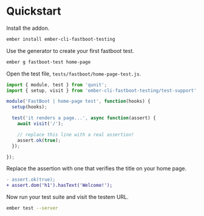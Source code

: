 # Quickstart

Install the addon.

```bash
ember install ember-cli-fastboot-testing
```

Use the generator to create your first fastboot test.

```bash
ember g fastboot-test home-page
```

Open the test file, `tests/fastboot/home-page-test.js`.

```js
import { module, test } from 'qunit';
import { setup, visit } from 'ember-cli-fastboot-testing/test-support';

module('FastBoot | home-page test', function(hooks) {
  setup(hooks);

  test('it renders a page...', async function(assert) {
    await visit('/');

    // replace this line with a real assertion!
    assert.ok(true);
  });

});
```

Replace the assertion with one that verifies the title on your home page.

```diff
- assert.ok(true);
+ assert.dom('h1').hasText('Welcome!');
```

Now run your test suite and visit the testem URL.

```bash
ember test --server
```
